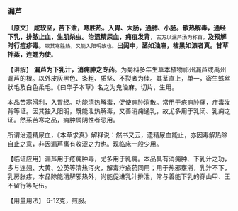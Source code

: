### 漏芦

 **〔原文〕 咸软坚，苦下泄，寒胜热。入胃、大肠，通肺、小肠。散热解毒，通经下乳，排脓止血，生肌杀虫。治遗精尿血，痈疽发背**，<small>古方以漏芦汤为称首。</small>**及预解时行痘疹毒**。<small>取其寒胜热，又能入阳明故也。</small>**出闽中，茎如油麻，枯黑如漆者真。甘草拌蒸，连翘为使**。

 【讲解】  **漏芦为下乳汁，消痈肿之专药**。为菊科多年生草本植物祁州漏芦或禹州漏芦的根。以外皮灰黑色、条粗、质坚、不裂者为佳。其茎直上，单一，密生蛛丝状毛及白色柔毛。《曰华子本草》名之为鬼油麻。切片，生用。

   本品苦寒滑利，入胃经。功能清热解毒，促使痈肿消散。常用于疮痈肿痛，疔毒发背等证。因其独入阳明，既能泄热解毒，又善消痈通乳，故尤多用于乳闭、乳痈之证。然系苦寒之品，痈肿属阴性者忌用。

   所谓治遗精尿血，《本草求真》解释说：然书又云，遗精尿血能止，亦因毒解热除自止之意，非因漏芦寓有收涩之力也。现临床一般少用。

【临证应用】漏芦用于疮痈肿毒，尤多用于乳痈。本品具有消痈肿、下乳汁之功，多与连翘、大黄、公英等清热泻火，解毒疗疮药同用；用于热邪壅滞，乳汁不下，乳房胀疼，本品除能清解邪热外，尚能促进乳汁排泄，常与善能下乳的穿山甲、王不留行等配伍。

【用量用法】   6-12克，煎服。
